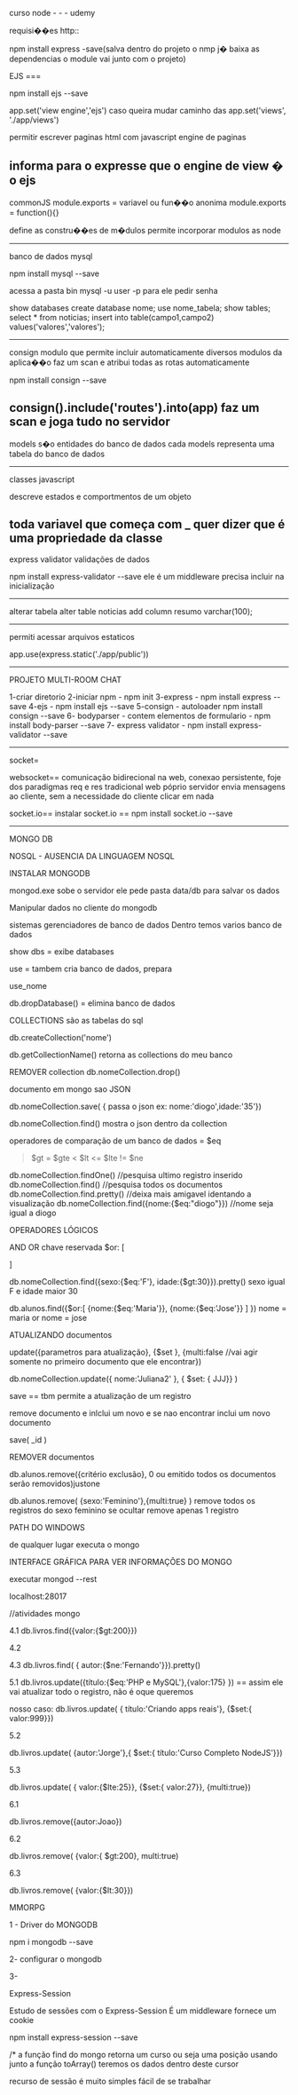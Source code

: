 curso node - - - udemy

requisi��es http::

npm install express -save(salva dentro do projeto o 
nmp j� baixa as dependencias o  module vai junto com
o projeto)

EJS ===

npm install ejs --save

app.set('view engine','ejs')
caso queira mudar caminho das app.set('views', './app/views')

permitir escrever paginas html com javascript
engine de paginas 

informa para o expresse que o engine de view � o ejs
--------------------------

commonJS
module.exports = variavel
ou fun��o anonima
module.exports = function(){}

define as constru��es de m�dulos
permite incorporar modulos as node

----------------------------------
banco de dados mysql

npm install mysql --save

acessa a pasta bin
mysql -u user -p para ele pedir senha

show databases
create database nome;
use nome_tabela;
show tables;
select * from noticias;
insert into table(campo1,campo2) values('valores','valores');

------------------------------------------------
consign
modulo que permite incluir automaticamente
diversos modulos da aplica��o
faz um scan e atribui todas as rotas automaticamente

npm install consign --save


consign().include('routes').into(app)
faz um scan e joga tudo no servidor
----------------------------------------------------

models
s�o entidades do banco de dados
cada models representa uma tabela do banco de dados

-----------------------------------------------------

classes javascript

descreve estados e comportmentos de um objeto

toda variavel que começa com _ quer dizer que é uma propriedade da classe
--------------------------------------------------

express validator
validações de dados

npm install express-validator --save
ele é um middleware precisa incluir na inicialização


---------------------------------------

alterar tabela
alter table noticias add column resumo varchar(100);

-------------------------------------
permiti acessar arquivos estaticos

app.use(express.static('./app/public'))


-----------------------------------------------------

PROJETO MULTI-ROOM CHAT

1-criar diretorio
2-iniciar npm - npm init
3-express - npm install express --save
4-ejs - npm install ejs --save
5-consign - autoloader npm install consign --save
6- bodyparser - contem elementos de formulario - npm install body-parser --save
7- express validator - npm install express-validator --save

---------------------------------------------------
socket=

websocket== comunicação bidirecional na web, conexao persistente, foje dos paradigmas req e res tradicional web
póprio servidor envia mensagens ao cliente, sem a necessidade do cliente clicar em nada

socket.io== instalar socket.io == npm install socket.io --save



----------------------------
MONGO DB

NOSQL - AUSENCIA DA LINGUAGEM NOSQL

INSTALAR MONGODB

mongod.exe sobe o servidor
ele pede pasta data/db para salvar os dados

Manipular dados no cliente do mongodb

sistemas gerenciadores de banco de dados
Dentro temos varios banco de dados

show dbs = exibe databases

use = tambem cria banco de dados, prepara

use_nome

db.dropDatabase() = elimina banco de dados

COLLECTIONS
são as tabelas do sql

db.createCollection('nome')

db.getCollectionName()
retorna as collections do meu banco

REMOVER collection
db.nomeCollection.drop()

documento em mongo sao JSON

db.nomeCollection.save( { passa o json ex: nome:'diogo',idade:'35'})

db.nomeCollection.find()   mostra o json dentro da collection

operadores de comparação de um banco de dados
= $eq
> $gt
>= $gte
< $lt
<= $lte
!= $ne 

db.nomeCollection.findOne()
//pesquisa ultimo registro inserido
db.nomeCollection.find()
//pesquisa todos os documentos
db.nomeCollection.find.pretty()
//deixa mais amigavel identando a visualização
db.nomeCollection.find({nome:{$eq:"diogo"}})
//nome seja igual a diogo

OPERADORES LÓGICOS

AND
OR chave reservada $or: [


]

db.nomeCollection.find({sexo:{$eq:'F'}, idade:{$gt:30}}).pretty()   sexo igual F e idade maior 30

db.alunos.find({$or:[ {nome:{$eq:'Maria'}}, {nome:{$eq:'Jose'}} ] })
nome = maria or nome = jose

ATUALIZANDO documentos

update({parametros para atualização}, {$set }, {multi:false //vai agir somente no primeiro documento
que ele encontrar})

db.nomeCollection.update({ nome:'Juliana2'  }, { $set: { JJJ}} )

save == tbm permite a atualização de um registro

remove documento e inlclui um novo e se nao encontrar inclui um novo documento

save(
    _id
)


REMOVER documentos

db.alunos.remove({critério exclusão},  0 ou emitido todos os documentos serão removidos)justone

db.alunos.remove( {sexo:'Feminino'},{multi:true} ) remove todos os registros do sexo feminino se 
ocultar remove apenas 1 registro

PATH DO WINDOWS

de qualquer lugar executa o mongo

INTERFACE GRÁFICA PARA VER INFORMAÇÕES DO MONGO

executar mongod --rest

localhost:28017


//atividades mongo

4.1 db.livros.find({valor:{$gt:200}})

4.2

4.3 db.livros.find( { autor:{$ne:'Fernando'}}).pretty()

5.1 db.livros.update({título:{$eq:'PHP e MySQL'},{valor:175} }) == assim ele vai atualizar todo o registro, não
é oque queremos

nosso caso:
db.livros.update( { título:'Criando apps reais'}, {$set:{ valor:999}})

5.2

db.livros.update( {autor:'Jorge'},{ $set:{ título:'Curso Completo NodeJS'}})

5.3

db.livros.update( { valor:{$lte:25}}, {$set:{ valor:27}}, {multi:true})

6.1

db.livros.remove({autor:Joao})

6.2

db.livros.remove( {valor:{ $gt:200}, multi:true)

6.3

db.livros.remove( {valor:{$lt:30}})



MMORPG


1 - Driver do MONGODB

npm i mongodb --save

2- configurar o mongodb

3-


Express-Session 

Estudo de sessões com o Express-Session
É um middleware
fornece um cookie 

npm install express-session --save


/* a função find do mongo retorna um curso ou seja uma posição
usando junto a função toArray() teremos os dados dentro deste cursor

recurso de sessão é muito simples fácil de se trabalhar





